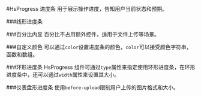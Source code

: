 #HsProgress 进度条
用于展示操作进度，告知用户当前状态和预期。

###线形进度条

<slot name="default"></slot>

###百分比内显
百分比不占用额外控件，适用于文件上传等场景。
<slot name="demo1"></slot>

###自定义颜色
可以通过`color`设置进度条的颜色，`color`可以接受颜色字符串，函数和数组。
<slot name="demo2"></slot>

###环形进度条
HsProgress 组件可通过`type`属性来指定使用环形进度条，在环形进度条中，还可以通过`width`属性来设置其大小。

<slot name="demo3"></slot>

###仪表盘形进度条
使用`before-upload`限制用户上传的图片格式和大小。
<slot name="demo4"></slot>

<slot name="table"></slot>
